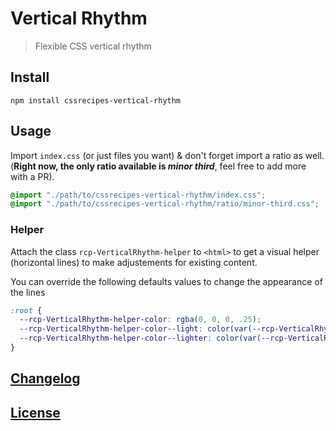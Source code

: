 # Vertical Rhythm

> Flexible CSS vertical rhythm

## Install

    npm install cssrecipes-vertical-rhythm

## Usage

Import `index.css` (or just files you want) & don't forget import a ratio as well.  
(**Right now, the only ratio available is _minor third_**, feel free to add more with a PR).

```css
@import "./path/to/cssrecipes-vertical-rhythm/index.css";
@import "./path/to/cssrecipes-vertical-rhythm/ratio/minor-third.css";
```

### Helper

Attach the class `rcp-VerticalRhythm-helper` to `<html>` to get a visual helper (horizontal lines) to make adjustements for existing content.

You can override the following defaults values to change the appearance of the lines

```css
:root {
  --rcp-VerticalRhythm-helper-color: rgba(0, 0, 0, .25);
  --rcp-VerticalRhythm-helper-color--light: color(var(--rcp-VerticalRhythm-helper-color) alpha(- 33%));
  --rcp-VerticalRhythm-helper-color--lighter: color(var(--rcp-VerticalRhythm-helper-color) alpha(- 66%));
}
```

## [Changelog](CHANGELOG.md)

## [License](LICENSE)
